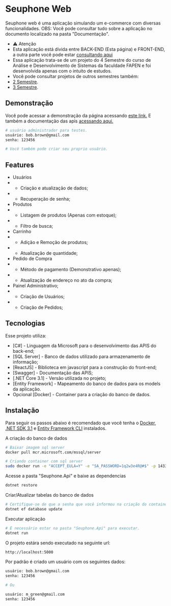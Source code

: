 # Seuphone Web
Seuphone web é uma aplicação simulando um e-commerce com diversas funcionalidades.
OBS: Você pode consultar tudo sobre a aplicação no documento localizado na pasta "Documentação".

- ⚠️ Atenção
- Esta aplicação está divida entre BACK-END (Esta página) e FRONT-END, a outra parte você pode estar [consultando aqui](https://github.com/emersonmelomartins/seuphone-web-frontend-react)
- Essa aplicação trata-se de um projeto do 4 Semestre do curso de Análise e Desenvolvimento de Sistemas da faculdade FAPEN e foi desenvolvida apenas com o intuito de estudos.
- Você pode consultar projetos de outros semestres também:
- [2 Semestre](https://github.com/emersonmelomartins/fapen-seuphone).
- [3 Semestre](https://github.com/emersonmelomartins/fapen-seuphone-ionic).

## Demonstração
Você pode acessar a demonstração da página acessando [este link.](https://emersonmelomartins.dev.br/)
E também a documentação das apis [acessando aqui.](http://api.emersonmelomartins.dev.br/index.html)

```sh
# usuário administrador para testes.
usuário: bob.brown@gmail.com
senha: 123456

# Você também pode criar seu proprio usuário.
```

## Features
- Usuários
- - Criação e atualização de dados;
- - Recuperação de senha;
- Produtos
- - Listagem de produtos (Apenas com estoque);
- - Filtro de busca;
- Carrinho
- - Adição e Remoção de produtos;
- - Atualização de quantidade;
- Pedido de Compra
- - Método de pagamento (Demonstrativo apenas);
- - Atualização de endereço no ato da compra;
- Painel Administrativo;
- - Criação de Usuários;
- - Criação de Pedidos;

## Tecnologias

Esse projeto utiliza:

- [C#] - Linguagem da Microsoft para o desenvolvimento das APIS do back-end;
- [SQL Server] - Banco de dados utilizado para armazenamento de informação;
- [ReactJS] - Biblioteca em javascript para a construção do front-end;
- [Swagger] - Documentação das APIS;
- [.NET Core 3.1] - Versão utilizada no projeto;
- [Entity Framework] - Mapeamento do banco de dados para os models da aplicação.
- Opcional [Docker] - Container para a criação do banco de dados.


## Instalação
Para seguir os passos abaixo é recomendado que você tenha o [Docker](https://docs.docker.com/get-docker/), [.NET SDK 3.1](https://netovieiraleo.medium.com/instalando-e-configurando-o-dotnet-core-no-ubuntu-18-04-4-c78fbcc7472f) e [Entity Framework CLI](https://docs.microsoft.com/pt-br/ef/core/cli/dotnet) instalados.


A criação do banco de dados
```sh
# Baixar imagem sql server
docker pull mcr.microsoft.com/mssql/server

# Criando container com sql server
sudo docker run -e "ACCEPT_EULA=Y" -e "SA_PASSWORD=1q2w3e4R@#$" -p 1433:1433 --name seuphone-sqlserver -d mcr.microsoft.com/mssql/server:2019-latest
```

Acesse a pasta "Seuphone.Api" e baixe as dependencias
```sh
dotnet restore
```

Criar/Atualizar tabelas do banco de dados
```sh
# Certifique-se de que a senha que você informou na criação do container seja a mesma que está localizada no arquivo "appsettings.json" do projeto.
dotnet ef database update
```

Executar aplicação
```sh
# É necessário estar na pasta "Seuphone.Api" para executar.
dotnet run
```

O projeto estára sendo executado na seguinte url:
```sh
http://localhost:5000
```

Por padrão é criado um usuário com os seguintes dados:
```sh
usuário: bob.brown@gmail.com
senha: 123456

# Ou

usuário: m_green@gmail.com
senha: 123456
```

